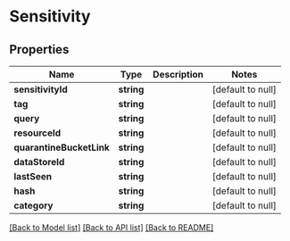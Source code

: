# Sensitivity

## Properties
Name | Type | Description | Notes
------------ | ------------- | ------------- | -------------
**sensitivityId** | **string** |  | [default to null]
**tag** | **string** |  | [default to null]
**query** | **string** |  | [default to null]
**resourceId** | **string** |  | [default to null]
**quarantineBucketLink** | **string** |  | [default to null]
**dataStoreId** | **string** |  | [default to null]
**lastSeen** | **string** |  | [default to null]
**hash** | **string** |  | [default to null]
**category** | **string** |  | [default to null]

[[Back to Model list]](../README.md#documentation-for-models) [[Back to API list]](../README.md#documentation-for-api-endpoints) [[Back to README]](../README.md)


